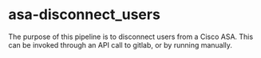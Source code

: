 # asa-disconnect_users

The purpose of this pipeline is to disconnect users from a Cisco ASA. This can be invoked through an API call to gitlab, or by running manually.